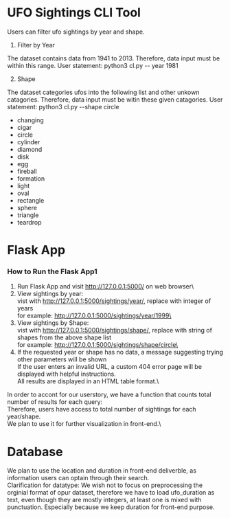 # UFO Sightings CLI Tool

Users can filter ufo sightings by year and shape.

1. Filter by Year

The dataset contains data from 1941 to 2013.
Therefore, data input must be within this range.
User statement: python3 cl.py -- year 1981

2. Shape

The dataset categories ufos into the following list and other unkown catagories.
Therefore, data input must be witin these given catagories.
User statement: python3 cl.py --shape circle

- changing
- cigar
- circle
- cylinder
- diamond
- disk
- egg
- fireball
- formation
- light
- oval
- rectangle
- sphere
- triangle
- teardrop

# Flask App

### How to Run the Flask App1

1. Run Flask App and visit http://127.0.0.1:5000/ on web browser\
2. View sightings by year: \
   vist with http://127.0.0.1:5000/sightings/year/<year>, replace <year> with integer of years\
   for example: http://127.0.0.1:5000/sightings/year/1999\
3. View sightings by Shape:\
   vist with http://127.0.0.1:5000/sightings/shape/<shape>, replace <shape> with string of shapes from the above shape list\
   for example: http://127.0.0.1:5000/sightings/shape/circle\
4. If the requested year or shape has no data, a message suggesting trying other parameters will be shown\
   If the user enters an invalid URL, a custom 404 error page will be displayed with helpful instructions.\
   All results are displayed in an HTML table format.\

In order to accont for our userstory, we have a function that counts total number of results for each query:\
Therefore, users have access to total number of sightings for each year/shape.\
We plan to use it for further visualization in front-end.\


# Database

We plan to use the location and duration in front-end deliverble, as information users can optain through their search. \
Clarification for datatype: We wish not to focus on preprocessing the orginial format of opur dataset, therefore we have to load ufo_duration as text, even though they are mostly integers, at least one is mixed with punctuation. Especially because we keep duration for front-end purpose. 